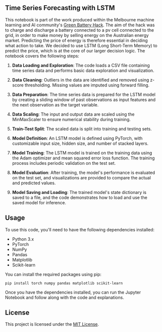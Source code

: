 ## Time Series Forecasting with LSTM

This notebook is part of the work produced within the Melbourne machine learning and AI community's [Green Battery Hack](https://www.mlai.au/hackathon#!). The aim of the hack was to charge and discharge a battery connected to a pv cell connected to the grid, in order to make money by selling energy on the Australian energy market. Predicting the price of energy is therefore essential in deciding what action to take. We decided to use LSTM (Long Short-Term Memory) to predict the price, which is at the core of our larger decision logic. The notebook covers the following steps:

1. **Data Loading and Exploration**: The code loads a CSV file containing time series data and performs basic data exploration and visualization.

2. **Data Cleaning**: Outliers in the data are identified and removed using z-score thresholding. Missing values are imputed using forward filling.

3. **Data Preparation**: The time series data is prepared for the LSTM model by creating a sliding window of past observations as input features and the next observation as the target variable.

4. **Data Scaling**: The input and output data are scaled using the MinMaxScaler to ensure numerical stability during training.

5. **Train-Test Split**: The scaled data is split into training and testing sets.

6. **Model Definition**: An LSTM model is defined using PyTorch, with customizable input size, hidden size, and number of stacked layers.

7. **Model Training**: The LSTM model is trained on the training data using the Adam optimizer and mean squared error loss function. The training process includes periodic validation on the test set.

8. **Model Evaluation**: After training, the model's performance is evaluated on the test set, and visualizations are provided to compare the actual and predicted values.

9. **Model Saving and Loading**: The trained model's state dictionary is saved to a file, and the code demonstrates how to load and use the saved model for inference.

## Usage

To use this code, you'll need to have the following dependencies installed:

- Python 3.x
- PyTorch
- NumPy
- Pandas
- Matplotlib
- Scikit-learn

You can install the required packages using pip:

```
pip install torch numpy pandas matplotlib scikit-learn
```

Once you have the dependencies installed, you can run the Jupyter Notebook and follow along with the code and explanations.

## License

This project is licensed under the [MIT License](LICENSE).